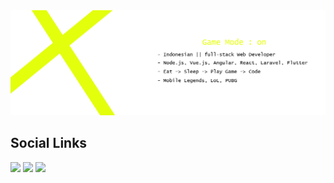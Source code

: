 <div align="center">
<img max-width="800" src="./header.jpg"/>
</div>

## Social Links
[![](https://img.shields.io/badge/-facebook-0073B1?style=flat-square)](https://www.facebook.com/heat.hcx)
[![](https://img.shields.io/badge/-twitter-1C9CEA?style=flat-square)](https://twitter.com/anr_lin)
[![](https://img.shields.io/badge/-instagram-EE3E5D?style=flat-square)](https://www.instagram.com/anr_lin/)
